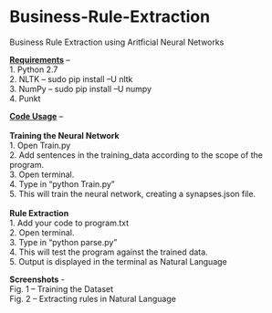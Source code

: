 # Business-Rule-Extraction
Business Rule Extraction using Aritficial Neural Networks

<b><u>Requirements</u></b> – <br>1.	Python 2.7 
<br>2.	NLTK – sudo pip install –U nltk
<br>3.	NumPy – sudo pip install –U numpy
<br>4.	Punkt 

<b><u>Code Usage</u></b> – 
	<br><br><b>Training the Neural Network</b> <br>1.	Open Train.py
<br>2.	Add sentences in the training_data according to the scope of the program.
<br>3.	Open terminal.
<br>4.	Type in “python Train.py”
<br>5.	This will train the neural network, creating a synapses.json file.<br><br><b>Rule Extraction</b> <br>1.	Add your code to program.txt</b>
<br>2.	Open terminal.
<br>3.	Type in “python parse.py”
<br>4.	This will test the program against the trained data.
<br>5.	Output is displayed in the terminal as Natural Language

<b>Screenshots</b> - <br>Fig. 1 – Training the Dataset
<br>Fig. 2 – Extracting rules in Natural Language
